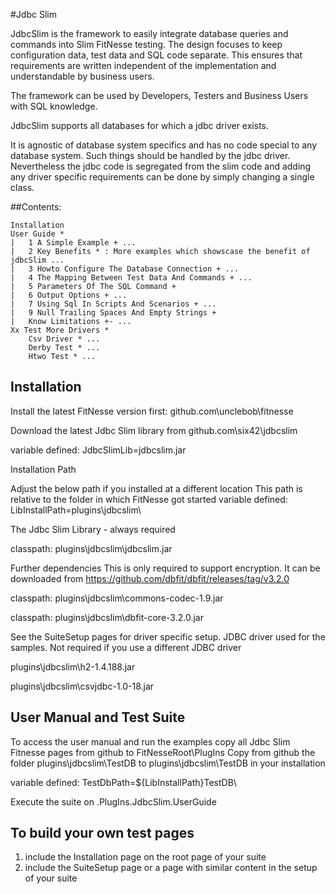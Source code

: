 #Jdbc Slim

JdbcSlim is the framework to easily integrate database queries and commands into Slim FitNesse testing.
The design focuses to keep configuration data, test data and SQL code separate.
This ensures that requirements are written independent of the implementation and understandable by business users.

The framework can be used by Developers, Testers and Business Users with SQL knowledge.

JdbcSlim supports all databases for which a jdbc driver exists. 

It is agnostic of database system specifics and has no code special to any database system.
Such things should be handled by the jdbc driver.
Nevertheless the jdbc code is segregated from the slim code and adding any driver specific requirements can be done by simply changing a single class.

##Contents:

    Installation
    User Guide *
    |   1 A Simple Example + ...
    |   2 Key Benefits * : More examples which showscase the benefit of jdbcSlim ...
    |   3 Howto Configure The Database Connection + ...
    |   4 The Mapping Between Test Data And Commands + ...
    |   5 Parameters Of The SQL Command +
    |   6 Output Options + ...
    |   7 Using Sql In Scripts And Scenarios + ...
    |   9 Null Trailing Spaces And Empty Strings +
    |   Know Limitations +- ...
    Xx Test More Drivers *
        Csv Driver * ...
        Derby Test * ...
        Htwo Test * ...



## Installation
Install the latest FitNesse version first: github.com\unclebob\fitnesse

Download the latest Jdbc Slim library from github.com\six42\jdbcslim

variable defined: JdbcSlimLib=jdbcslim.jar

Installation Path

Adjust the below path if you installed at a different location
This path is relative to the folder in which FitNesse got started
variable defined: LibInstallPath=plugins\jdbcslim\

The Jdbc Slim Library - always required

classpath: plugins\jdbcslim\jdbcslim.jar

Further dependencies
This is only required to support encryption. It can be downloaded from https://github.com/dbfit/dbfit/releases/tag/v3.2.0

classpath: plugins\jdbcslim\commons-codec-1.9.jar

classpath: plugins\jdbcslim\dbfit-core-3.2.0.jar

See the SuiteSetup pages for driver specific setup.
JDBC driver used for the samples. Not required if you use a different JDBC driver

plugins\jdbcslim\h2-1.4.188.jar

plugins\jdbcslim\csvjdbc-1.0-18.jar

## User Manual and Test Suite
To access the user manual and run the examples copy all Jdbc Slim Fitnesse pages from github to FitNesseRoot\PlugIns
Copy from github the folder plugins\jdbcslim\TestDB to plugins\jdbcslim\TestDB in your installation

variable defined: TestDbPath=${LibInstallPath}TestDB\

Execute the suite on .PlugIns.JdbcSlim.UserGuide


## To build your own test pages
1. include the Installation page on the root page of your suite
2. include the SuiteSetup page or a page with similar content in the setup of your suite 
